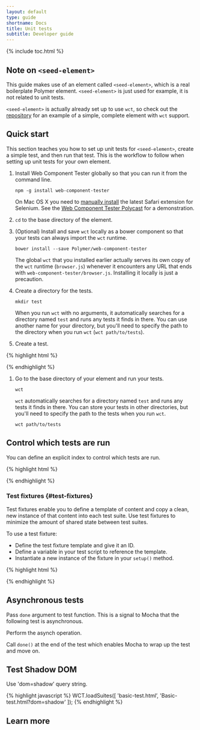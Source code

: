 ```yaml
---
layout: default
type: guide
shortname: Docs
title: Unit tests
subtitle: Developer guide
---
```


{% include toc.html %}

## Note on `<seed-element>`

This guide makes use of an element called `<seed-element>`, which is a real
boilerplate Polymer element. `<seed-element>` is just used for example, it 
is not related to unit tests.

`<seed-element>` is actually already set up to use `wct`, so check out the
[repository](https://github.com/PolymerElements/seed-element) for an example 
of a simple, complete element with `wct` support.

## Quick start

This section teaches you how to set up unit tests for `<seed-element>`, create
a simple test, and then run that test. This is the workflow to follow when
setting up unit tests for your own element. 

1.  Install Web Component Tester globally so that you can run it from 
    the command line.

        npm -g install web-component-tester

    On Mac OS X you need to [manually install][selenium] the latest Safari 
    extension for Selenium. See the 
    [Web Component Tester Polycast][workaround-example] for 
    a demonstration.

1.  `cd` to the base directory of the element.

1.  (Optional) Install and save `wct` locally as a bower component so that your 
    tests can always import the `wct` runtime.

        bower install --save Polymer/web-component-tester

    The global `wct` that you installed earlier actually serves its own 
    copy of the `wct` runtime (`browser.js`) whenever it encounters any URL
    that ends with `web-component-tester/browser.js`. Installing it locally
    is just a precaution. 

1.  Create a directory for the tests. 

        mkdir test

    When you run `wct` with no arguments, it automatically searches for
    a directory named `test` and runs any tests it finds in there. You
    can use another name for your directory, but you'll need to specify
    the path to the directory when you run `wct` (`wct path/to/tests`).

1.  Create a test.

{% highlight html %}
<!doctype html>
<html>
  <head>
    <meta charset="utf-8">
    <script src="../../webcomponentsjs/webcomponents-lite.js"></script>
    <script src="../../web-component-tester/browser.js"></script>
    <!-- import the element to test -->
    <link rel="import" href="../seed-element.html">
  </head>
  <body>
    <!-- use the document as a place to set up your fixtures -->
    <test-fixture id="seed-element-fixture">
      <template>
        <seed-element>
          <h2>seed-element</h2>
        </seed-element>
      </template>
    </test-fixture>
    <script>
      suite('<seed-element>', function() {
        var myEl;
        setup(function() {
          myEl = fixture('seed-element-fixture');
        });
        test('defines the "author" property', function() {
          assert.equal(myEl.author.name, 'Dimitri Glazkov');
        });
      });
    </script>
  </body>
</html>
{% endhighlight %}

1.  Go to the base directory of your element and run your tests.

        wct

    `wct` automatically searches for a directory named `test` and runs any
    tests it finds in there. You can store your tests in other directories,
    but you'll need to specify the path to the tests when you run `wct`.

        wct path/to/tests

## Control which tests are run

You can define an explicit index to control which tests are run.

{% highlight html %}
<!doctype html>
<html>
  <head>
    <meta charset="utf-8">
    <script src=”../bower_components/webcomponentsjs/web-components-lite.js”></script>
    <script src=”../bower_components/web-component-tester/browser.js”></script>
  </head>
  <body>
    <script>
      WCT.loadSuites([
        'basic.html',
      ]);
    </script>
  </body>
</html>
{% endhighlight %}

### Test fixtures {#test-fixtures}

Test fixtures enable you to define a template of content and copy a clean,
new instance of that content into each test suite. Use test fixtures to
minimize the amount of shared state between test suites. 

To use a test fixture:

*   Define the test fixture template and give it an ID.
*   Define a variable in your test script to reference the template.
*   Instantiate a new instance of the fixture in your `setup()` method.

{% highlight html %}
<test-fixture id="seed-element-fixture">
  <template>
    <seed-element>
      <h2>seed-element</h2>
    </seed-element>
  </template>
</test-fixture>

<script>
  suite('<seed-element>', function() {
    var myEl;
    setup(function() {
      myEl = fixture('seed-element-fixture');
    });
    test('defines the "author" property', function() {
      assert.equal(myEl.author.name, 'Dimitri Glazkov');
    });
  });
</script>
{% endhighlight %}

## Asynchronous tests

Pass `done` argument to test function. This is a signal to Mocha that
the following test is asynchronous.

Perform the asynch operation. 

Call `done()` at the end of the test which enables Mocha to wrap up the test
and move on.

## Test Shadow DOM

Use 'dom=shadow’ query string.

{% highlight javascript %}
WCT.loadSuites([
  'basic-test.html’,
  'Basic-test.html?dom=shadow'
]);
{% endhighlight %}

## Learn more



[selenium]: https://code.google.com/p/selenium/issues/detail?id=7933#c23
[workaround-example]: https://youtu.be/YBNBr9ECXLo?t=74
[wct-polycast]: https://youtu.be/YBNBr9ECXLo
